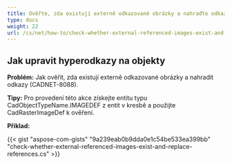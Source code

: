 ```yaml
---
title: Ověřte, zda existují externě odkazované obrázky a nahraďte odkazy
type: docs
weight: 22
url: /cs/net/how-to/check-whether-external-referenced-images-exist-and-replace-references/
---
```


## **Jak upravit hyperodkazy na objekty**

**Problém:** Jak ověřit, zda existují externě odkazované obrázky a nahradit odkazy (CADNET-8088).

**Tipy:** Pro provedení této akce získejte entitu typu CadObjectTypeName.IMAGEDEF z entit v kresbě a použijte CadRasterImageDef k ověření.

**Příklad:**

{{< gist "aspose-com-gists" "9a239eab0b9dda0e1c54be533ea399bb" "check-whether-external-referenced-images-exist-and-replace-references.cs" >}}
